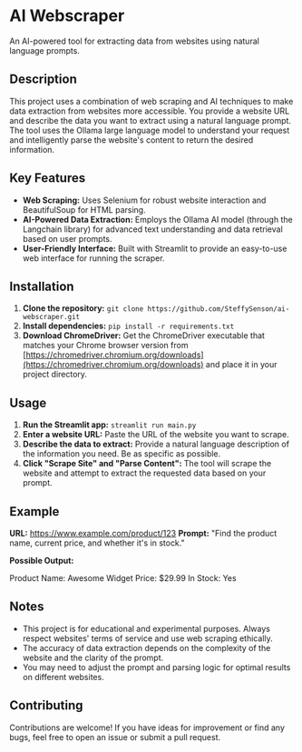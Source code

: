 # AI Webscraper

An AI-powered tool for extracting data from websites using natural language prompts. 

## Description

This project uses a combination of web scraping and AI techniques to make data extraction from websites more accessible.  You provide a website URL and describe the data you want to extract using a natural language prompt.  The tool uses the Ollama large language model to understand your request and intelligently parse the website's content to return the desired information. 

## Key Features

- **Web Scraping:** Uses Selenium for robust website interaction and BeautifulSoup for HTML parsing. 
- **AI-Powered Data Extraction:**  Employs the Ollama AI model (through the Langchain library) for advanced text understanding and data retrieval based on user prompts. 
- **User-Friendly Interface:**  Built with Streamlit to provide an easy-to-use web interface for running the scraper. 

## Installation

1. **Clone the repository:** `git clone https://github.com/SteffySenson/ai-webscraper.git`
2. **Install dependencies:** `pip install -r requirements.txt`
3. **Download ChromeDriver:**  Get the ChromeDriver executable that matches your Chrome browser version from [https://chromedriver.chromium.org/downloads](https://chromedriver.chromium.org/downloads) and place it in your project directory. 

## Usage

1. **Run the Streamlit app:** `streamlit run main.py`
2. **Enter a website URL:** Paste the URL of the website you want to scrape.
3. **Describe the data to extract:** Provide a natural language description of the information you need. Be as specific as possible. 
4. **Click "Scrape Site" and "Parse Content":** The tool will scrape the website and attempt to extract the requested data based on your prompt.

## Example

**URL:** https://www.example.com/product/123
**Prompt:** "Find the product name, current price, and whether it's in stock."

**Possible Output:**

Product Name: Awesome Widget
Price: $29.99
In Stock: Yes

## Notes

- This project is for educational and experimental purposes. Always respect websites' terms of service and use web scraping ethically. 
- The accuracy of data extraction depends on the complexity of the website and the clarity of the prompt. 
- You may need to adjust the prompt and parsing logic for optimal results on different websites. 

## Contributing

Contributions are welcome! If you have ideas for improvement or find any bugs, feel free to open an issue or submit a pull request.
